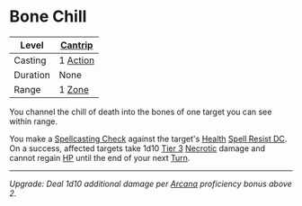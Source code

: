 # Bone Chill

| Level    | [Cantrip]({Cantrips}.md)                                        |
| -------- | --------------------------------------------------------------------- |
| Casting  | 1 [Action](../../../../Game%20Procedures/Core%20Procedures/Action.md) |
| Duration | None                                                                  |
| Range    | 1 [Zone](../../../../Game%20Procedures/Core%20Procedures/Zone.md)     |

You channel the chill of death into the bones of one target you can see within range.

You make a [Spellcasting Check](../../../Spellcasting/Spellcasting%20Check.md) against the target's [Health](../../../../Player%20Characters/Attributes/Health.md) [Spell Resist DC](../../Spell%20Resist%20DC.md). On a success, affected targets take 1d10 [Tier 3](../../../../Game%20Procedures/Combat/Damage/Damage%20Tiers/Tier%203.md) [Necrotic](../../../../Game%20Procedures/Combat/Damage/Damage%20Types/Necrotic.md) damage and cannot regain [HP](../../../../Player%20Characters/Point%20Pools/Health%20Points.md) until the end of your next [Turn](../../../../Game%20Procedures/Core%20Procedures/Turn.md).

---
*Upgrade: Deal 1d10 additional damage per [Arcana](../../../../Player%20Characters/Skills/Primary%20Skills/Arcana.md) proficiency bonus above 2.*
